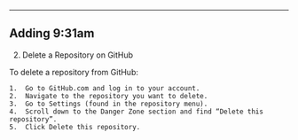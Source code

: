 -------
Adding 9:31am
------



2. Delete a Repository on GitHub

To delete a repository from GitHub:

	1.	Go to GitHub.com and log in to your account.
	2.	Navigate to the repository you want to delete.
	3.	Go to Settings (found in the repository menu).
	4.	Scroll down to the Danger Zone section and find “Delete this repository”.
	5.	Click Delete this repository.
